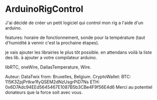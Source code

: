 # ArduinoRigControl

J'ai décidé de créer un petit logiciel qui control mon rig a l'aide d'un arduino.

features:
horaire de fonctionnement, sonde pour la température (taut d'humidité à vennir c'est la prochaine étapes).

je vais ajouter les librairies le plus tôt possible.
en attendans voilà la liste des lib. à ajouter a votre compilateur arduino.

libRTC, oneWire, DallasTemperature, Wire.


Auteur: DataTwix
from: Bruxelles, Belgium.
CryptoWallet:
BTC: 115K3ZpjPrtkw1fyQSEM2dNzUsgrPiD7Ns
ETH: 0x6D7Adc94EEd5645467E1087B5b3CBe4F9f56E4d6
Merci au potentiel donateurs que la force soit avec vous.


